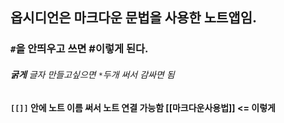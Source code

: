 ## 옵시디언은 마크다운 문법을 사용한 노트앱임.
### `#`을 안띄우고 쓰면 #이렇게 된다.
######  **굵게** 글자 만들고싶으면 `*`두개 써서 감싸면 됨

#### `[[]]` 안에 노트 이름 써서 노트 연결 가능함 [[마크다운사용법]] <= 이렇게